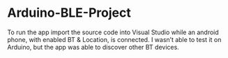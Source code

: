 # Arduino-BLE-Project

To run the app import the source code into Visual Studio while an android phone, with enabled BT & Location, is connected. I wasn’t able to test it on Arduino, but the app was able to discover other BT devices.
